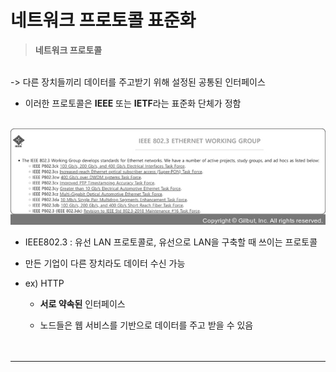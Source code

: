 # 네트워크 프로토콜 표준화
> **네트워크 프로토콜**
<br>
-> 다른 장치들끼리 데이터를 주고받기 위해 설정된 공통된 인터페이스
<br>

- 이러한 프로토콜은 **IEEE** 또는 **IETF**라는 표준화 단체가 정함
<BR><BR>

![network protocol standard](../../img/network%20protocol%20standard.jpg)

- IEEE802.3 : 유선 LAN 프로토콜로, 유선으로 LAN을 구축할 때 쓰이는 프로토콜<br>

- 만든 기업이 다른 장치라도 데이터 수신 가능
- ex) HTTP
  - **서로 약속된** 인터페이스<br>
  
  - 노드들은 웹 서비스를 기반으로 데이터를 주고 받을 수 있음
<br><br><br>

---



